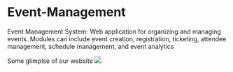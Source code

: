 # Event-Management
Event Management System: Web application for organizing and managing events. Modules can include event creation, registration, ticketing, attendee management, schedule management, and event analytics

Some glimplse of our website
![](img/Glimpse/Screenshot%20(312).png)
